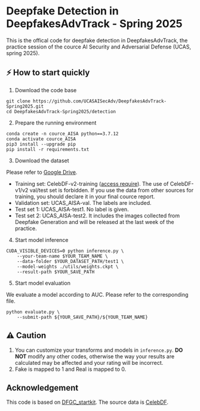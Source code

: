 # Deepfake Detection in DeepfakesAdvTrack - Spring 2025
This is the offical code for deepfake detection in DeepfakesAdvTrack, the practice session of the cource AI Security and Adversarial Defense (UCAS, spring 2025).

## ⚡ How to start quickly
1. Download the code base
```
git clone https://github.com/UCASAISecAdv/DeepfakesAdvTrack-Spring2025.git
cd DeepfakesAdvTrack-Spring2025/detection
```

2. Prepare the running environment
```
conda create -n cource_AISA python==3.7.12
conda activate cource_AISA
pip3 install --upgrade pip
pip install -r requirements.txt
```

3. Download the dataset

Please refer to [Google Drive](https://drive.google.com/drive/folders/1JflHqhR4_YX_rFrEcqR56XYzFOpR_vGa?lfhs=2).
- Training set: CelebDF-v2-training ([access require](https://github.com/yuezunli/celeb-deepfakeforensics)). The use of CelebDF-v1/v2 val/test set is forbidden. If you use the data from other sources for training, you should declare it in your final cource report.
- Validation set: UCAS_AISA-val. The labels are included.
- Test set 1: UCAS_AISA-test1. No label is given.
- Test set 2: UCAS_AISA-test2. It includes the images collected from Deepfake Generation and will be released at the last week of the practice.

4. Start model inference
```
CUDA_VISIBLE_DEVICES=0 python inference.py \
    --your-team-name $YOUR_TEAM_NAME \
    --data-folder $YOUR_DATASET_PATH/test1 \
    --model-weights ./utils/weights.ckpt \
    --result-path $YOUR_SAVE_PATH
```

5. Start model evaluation

We evaluate a model according to AUC. Please refer to the corresponding file.
```
python evaluate.py \
    --submit-path ${YOUR_SAVE_PATH}/${YOUR_TEAM_NAME}
```

## ⚠️ Caution
1. You can customize your transforms and models in `inference.py`. **DO NOT** modify any other codes, otherwise the way your results are calculated may be affected and your rating will be incorrect.
2. Fake is mapped to 1 and Real is mapped to 0.

## Acknowledgement
This code is based on [DFGC_startkit](https://github.com/bomb2peng/DFGC_starterkit/tree/master).
The source data is [CelebDF](https://github.com/yuezunli/celeb-deepfakeforensics).